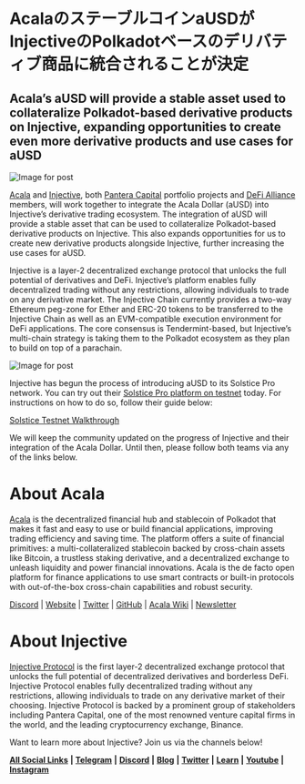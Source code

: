 # **AcalaのステーブルコインaUSDがInjectiveのPolkadotベースのデリバティブ商品に統合されることが決定**

## **Acala’s aUSD will provide a stable asset used to collateralize Polkadot-based derivative products on Injective, expanding opportunities to create even more derivative products and use cases for aUSD**

![Image for post](https://miro.medium.com/max/4800/1*1kX5VH_6kyUa9N4iaLEc1Q.png)

[Acala](http://acala.network) and [Injective](http://injectiveprotocol.com), both [Pantera Capital](https://www.panteracapital.com/portfolio) portfolio projects and [DeFi Alliance](https://defialliance.co/) members, will work together to integrate the Acala Dollar (aUSD) into Injective’s derivative trading ecosystem. The integration of aUSD will provide a stable asset that can be used to collateralize Polkadot-based derivative products on Injective. This also expands opportunities for us to create new derivative products alongside Injective, further increasing the use cases for aUSD.

Injective is a layer-2 decentralized exchange protocol that unlocks the full potential of derivatives and DeFi. Injective’s platform enables fully decentralized trading without any restrictions, allowing individuals to trade on any derivative market. The Injective Chain currently provides a two-way Ethereum peg-zone for Ether and ERC-20 tokens to be transferred to the Injective Chain as well as an EVM-compatible execution environment for DeFi applications. The core consensus is Tendermint-based, but Injective’s multi-chain strategy is taking them to the Polkadot ecosystem as they plan to build on top of a parachain.

![Image for post](https://miro.medium.com/max/3200/0*EflzJlilS3HQB5pl)

Injective has begun the process of introducing aUSD to its Solstice Pro network. You can try out their [Solstice Pro platform on testnet](https://testnet.injective.exchange/) today. For instructions on how to do so, follow their guide below:

[Solstice Testnet Walkthrough](https://medium.com/injective-labs/solstice-testnet-walkthrough-a5f6ebfd5f93)

We will keep the community updated on the progress of Injective and their integration of the Acala Dollar. Until then, please follow both teams via any of the links below.

# **About Acala**

[Acala](http://acala.network/) is the decentralized financial hub and stablecoin of Polkadot that makes it fast and easy to use or build financial applications, improving trading efficiency and saving time. The platform offers a suite of financial primitives: a multi-collateralized stablecoin backed by cross-chain assets like Bitcoin, a trustless staking derivative, and a decentralized exchange to unleash liquidity and power financial innovations. Acala is the de facto open platform for finance applications to use smart contracts or built-in protocols with out-of-the-box cross-chain capabilities and robust security.

[Discord](https://discord.gg/vdbFVCH) | [Website](https://acala.network/) | [Twitter](https://twitter.com/AcalaNetwork) | [GitHub](https://github.com/AcalaNetwork/Acala) | [Acala Wiki](https://github.com/AcalaNetwork/Acala/wiki) | [Newsletter](https://share.hsforms.com/1X9RxkXk-R62I0VNbATaDXw4h8qc)

# **About Injective**

[Injective Protocol](https://injectiveprotocol.com/) is the first layer-2 decentralized exchange protocol that unlocks the full potential of decentralized derivatives and borderless DeFi. Injective Protocol enables fully decentralized trading without any restrictions, allowing individuals to trade on any derivative market of their choosing. Injective Protocol is backed by a prominent group of stakeholders including Pantera Capital, one of the most renowned venture capital firms in the world, and the leading cryptocurrency exchange, Binance.

Want to learn more about Injective? Join us via the channels below!

[**All Social Links**](https://linktr.ee/injective) **|** [**Telegram**](https://t.me/joininjective) **|** [**Discord**](http://discord/) **|** [**Blog**](https://blog.injectiveprotocol.com/) **|** [**Twitter**](https://www.twitter.com/@InjectiveLabs) **|** [**Learn**](https://blog.injectiveprotocol.com/tag/learn/) **|** [**Youtube**](https://www.youtube.com/channel/UCN99m0dicoMjNmJV9mxioqQ) **|** [**Instagram**](https://www.instagram.com/injectivelabs/)

